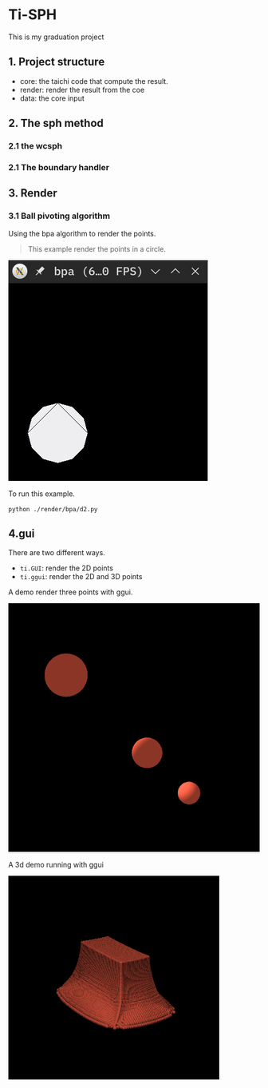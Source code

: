 # Ti-SPH

This is my graduation project

## 1. Project structure

- core: the taichi code that compute the result.
- render: render the result from the coe
- data: the core input

## 2. The sph method

### 2.1 the wcsph

### 2.1 The boundary handler

## 3. Render

### 3.1 Ball pivoting algorithm

Using the bpa algorithm to render the points.

> This example render the points in a circle.

![2d](./assert/bpa.png)

To run this example.

```shell
python ./render/bpa/d2.py
```

## 4.gui

There are two different ways.

- `ti.GUI`: render the 2D points
- `ti.ggui`: render the 2D and 3D points

A demo render three points with ggui.

![ggui](./assert/ggui.png)

A 3d demo running with ggui

![3d](./assert/success.png)
